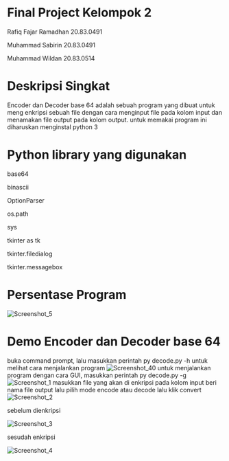 # Final Project Kelompok 2
Rafiq Fajar Ramadhan  20.83.0491

Muhammad Sabirin      20.83.0491

Muhammad Wildan       20.83.0514

# Deskripsi Singkat 

Encoder dan Decoder base 64 
adalah sebuah program yang dibuat untuk meng enkripsi sebuah file dengan cara menginput file pada kolom input dan menamakan file output pada kolom output.
untuk memakai program ini diharuskan menginstal python 3

# Python library yang digunakan
base64

binascii

OptionParser

os.path

sys

tkinter as tk

tkinter.filedialog

tkinter.messagebox

# Persentase Program
![Screenshot_5](https://user-images.githubusercontent.com/94223016/150326053-a56be6a9-c676-4808-828a-443538a98e3c.jpg)


# Demo Encoder dan Decoder base 64
buka command prompt, lalu masukkan perintah py decode.py -h untuk melihat cara menjalankan program
![Screenshot_40](https://user-images.githubusercontent.com/94223016/150319297-daf49cb6-6be6-49a4-b24e-a91c1b78bd7e.jpg)
untuk menjalankan program dengan cara GUI, masukkan perintah py decode.py -g 
![Screenshot_1](https://user-images.githubusercontent.com/94223016/150319113-fb42b679-bc61-4543-97ad-2428c207de7c.jpg)
masukkan file yang akan di enkripsi pada kolom input
beri nama file output
lalu pilih mode encode atau decode
lalu klik convert
![Screenshot_2](https://user-images.githubusercontent.com/94223016/150320682-ff70b71a-dcf4-439a-91eb-422d57fa6c43.jpg)

sebelum dienkripsi

![Screenshot_3](https://user-images.githubusercontent.com/94223016/150321584-a5433c6b-f804-415b-9bf1-d95e4202cab4.jpg)

sesudah enkripsi

![Screenshot_4](https://user-images.githubusercontent.com/94223016/150321602-668d1782-0443-4eb3-9aad-2d74af33add5.jpg)
